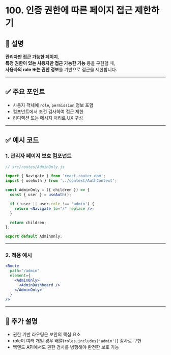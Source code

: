 # 100. 인증 권한에 따른 페이지 접근 제한하기

## 📄 설명

**관리자만 접근 가능한 페이지**,  
**특정 권한이 있는 사용자만 접근 가능한 기능** 등을 구현할 때,  
**사용자의 role 또는 권한 정보**를 기반으로 접근을 제한합니다.

---

## ✅ 주요 포인트
- 사용자 객체에 `role`, `permission` 정보 포함
- 컴포넌트에서 조건 검사하여 접근 제한
- 리디렉션 또는 메시지 처리로 UX 구성

---

## ✅ 예시 코드

### 1. 관리자 페이지 보호 컴포넌트

```jsx
// src/routes/AdminOnly.js

import { Navigate } from 'react-router-dom';
import { useAuth } from '../context/AuthContext';

const AdminOnly = ({ children }) => {
  const { user } = useAuth();

  if (!user || user.role !== 'admin') {
    return <Navigate to="/" replace />;
  }

  return children;
};

export default AdminOnly;
```

---

### 2. 적용 예시

```jsx
<Route
  path="/admin"
  element={
    <AdminOnly>
      <AdminDashboard />
    </AdminOnly>
  }
/>
```

---

## 📝 추가 설명
- 권한 기반 라우팅은 보안의 핵심 요소
- role이 여러 개일 경우 배열(`roles.includes('admin')`) 검사로 구현
- 백엔드 API에서도 권한 검사를 병행해야 완전한 보호 가능
